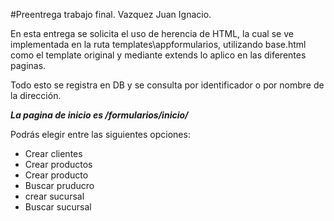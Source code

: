 #Preentrega trabajo final. Vazquez Juan Ignacio.

En esta entrega se solicita el uso de herencia de HTML, la cual se ve implementada en la ruta templates\appformularios, utilizando base.html como el template original y mediante extends lo aplico en las diferentes paginas.

Todo esto se registra en DB y se consulta por identificador o por nombre de la dirección.

***La pagina de inicio es /formularios/inicio/***

Podrás elegir entre las siguientes opciones:
- Crear clientes
- Crear productos
- Crear producto
- Buscar pruducro
- crear sucursal
- Buscar sucursal


